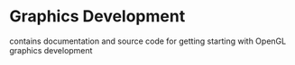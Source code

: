 # Graphics Development

contains documentation and source code for getting starting with OpenGL graphics development
